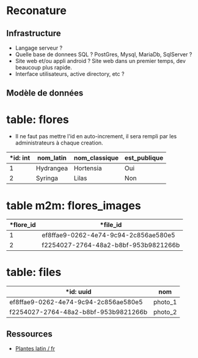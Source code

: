 # Reconature

## Infrastructure

- Langage serveur ?
- Quelle base de donnees SQL ? PostGres, Mysql, MariaDb, SqlServer ?
- Site web et/ou appli android ? Site web dans un premier temps, dev beaucoup plus rapide.
- Interface utilisateurs, active directory, etc ?

## Modèle de données

# table: flores

- Il ne faut pas mettre l'id en auto-increment, il sera rempli par les administrateurs à chaque creation.

| \*id: int | nom_latin | nom_classique | est_publique |
| --------- | --------- | ------------- | ------------ |
| 1         | Hydrangea | Hortensia     | Oui          |
| 2         | Syringa   | Lilas         | Non          |

# table m2m: flores_images

| \*flore_id | \*file_id                            |
| ---------- | ------------------------------------ |
| 1          | ef8ffae9-0262-4e74-9c94-2c856ae580e5 |
| 2          | f2254027-2764-48a2-b8bf-953b9821266b |

# table: files

| \*id: uuid                           | nom     |
| ------------------------------------ | ------- |
| ef8ffae9-0262-4e74-9c94-2c856ae580e5 | photo_1 |
| f2254027-2764-48a2-b8bf-953b9821266b | photo_2 |

## Ressources

- [Plantes latin / fr](https://tecfa.unige.ch/perso/lombardf/calvin/teaching/botanic-latin-fr/conversion-fr-latin.htm)
